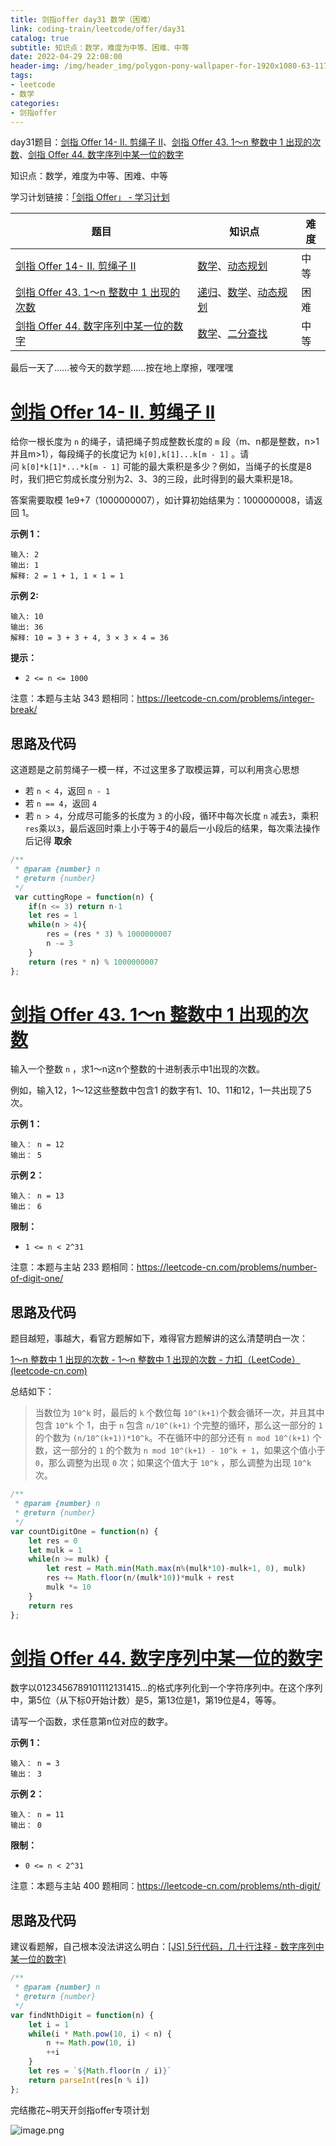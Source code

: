 ```yaml
---
title: 剑指offer day31 数学（困难）
link: coding-train/leetcode/offer/day31
catalog: true
subtitle: 知识点：数学，难度为中等、困难、中等
date: 2022-04-29 22:08:00
header-img: /img/header_img/polygon-pony-wallpaper-for-1920x1080-63-1175.jpg
tags:
- leetcode
- 数学
categories:
- 剑指offer
---
```


day31题目：[剑指 Offer 14- II. 剪绳子 II](https://leetcode-cn.com/problems/jian-sheng-zi-ii-lcof/)、[剑指 Offer 43. 1～n 整数中 1 出现的次数](https://leetcode-cn.com/problems/1nzheng-shu-zhong-1chu-xian-de-ci-shu-lcof/)、[剑指 Offer 44. 数字序列中某一位的数字](https://leetcode-cn.com/problems/shu-zi-xu-lie-zhong-mou-yi-wei-de-shu-zi-lcof/)

知识点：数学，难度为中等、困难、中等

学习计划链接：[「剑指 Offer」 - 学习计划](https://leetcode-cn.com/study-plan/lcof/?progress=7jn70jr)

| 题目 | 知识点 | 难度 |
| --- | ---- | ---- |
| [剑指 Offer 14- II. 剪绳子 II](https://leetcode-cn.com/problems/jian-sheng-zi-ii-lcof/) | [数学](https://leetcode-cn.com/tag/math)、[动态规划](https://leetcode-cn.com/tag/dynamic-programming) | 中等 |
| [剑指 Offer 43. 1～n 整数中 1 出现的次数](https://leetcode-cn.com/problems/1nzheng-shu-zhong-1chu-xian-de-ci-shu-lcof/) | [递归](https://leetcode-cn.com/tag/recursion)、[数学](https://leetcode-cn.com/tag/math)、[动态规划](https://leetcode-cn.com/tag/dynamic-programming) | 困难 |
| [剑指 Offer 44. 数字序列中某一位的数字](https://leetcode-cn.com/problems/shu-zi-xu-lie-zhong-mou-yi-wei-de-shu-zi-lcof/) | [数学](https://leetcode-cn.com/tag/math)、[二分查找](https://leetcode-cn.com/tag/binary-search) | 中等 |


最后一天了……被今天的数学题……按在地上摩擦，嘿嘿嘿

# [剑指 Offer 14- II. 剪绳子 II](https://leetcode-cn.com/problems/jian-sheng-zi-ii-lcof/)

给你一根长度为 `n` 的绳子，请把绳子剪成整数长度的 `m` 段（m、n都是整数，n>1并且m>1），每段绳子的长度记为 `k[0],k[1]...k[m - 1]` 。请问 `k[0]*k[1]*...*k[m - 1]` 可能的最大乘积是多少？例如，当绳子的长度是8时，我们把它剪成长度分别为2、3、3的三段，此时得到的最大乘积是18。

答案需要取模 1e9+7（1000000007），如计算初始结果为：1000000008，请返回 1。

**示例 1：**

```
输入: 2
输出: 1
解释: 2 = 1 + 1, 1 × 1 = 1
```

**示例 2:**

```
输入: 10
输出: 36
解释: 10 = 3 + 3 + 4, 3 × 3 × 4 = 36
```

**提示：**

-   `2 <= n <= 1000`

注意：本题与主站 343 题相同：<https://leetcode-cn.com/problems/integer-break/>

## 思路及代码

这道题是之前剪绳子一模一样，不过这里多了取模运算，可以利用贪心思想

- 若 `n < 4`，返回 `n - 1`
- 若 `n == 4`，返回 `4`
- 若 `n > 4`，分成尽可能多的长度为 `3` 的小段，循环中每次长度 `n` 减去`3`，乘积`res`乘以`3`，最后返回时乘上小于等于4的最后一小段后的结果，每次乘法操作后记得 **取余**


```javascript
/**
 * @param {number} n
 * @return {number}
 */
 var cuttingRope = function(n) {
    if(n <= 3) return n-1
    let res = 1
    while(n > 4){
        res = (res * 3) % 1000000007
        n -= 3
    }
    return (res * n) % 1000000007
};
```

# [剑指 Offer 43. 1～n 整数中 1 出现的次数](https://leetcode-cn.com/problems/1nzheng-shu-zhong-1chu-xian-de-ci-shu-lcof/)

输入一个整数 `n` ，求1～n这n个整数的十进制表示中1出现的次数。

例如，输入12，1～12这些整数中包含1 的数字有1、10、11和12，1一共出现了5次。

**示例 1：**

```
输入： n = 12
输出： 5
```

**示例 2：**

```
输入： n = 13
输出： 6
```

**限制：**

-   `1 <= n < 2^31`

注意：本题与主站 233 题相同：<https://leetcode-cn.com/problems/number-of-digit-one/>

## 思路及代码
题目越短，事越大，看官方题解如下，难得官方题解讲的这么清楚明白一次：

[1～n 整数中 1 出现的次数 - 1～n 整数中 1 出现的次数 - 力扣（LeetCode） (leetcode-cn.com)](https://leetcode-cn.com/problems/1nzheng-shu-zhong-1chu-xian-de-ci-shu-lcof/solution/1n-zheng-shu-zhong-1-chu-xian-de-ci-shu-umaj8/)

总结如下：

> 当数位为 `10^k` 时，最后的 `k` 个数位每 `10^(k+1)`个数会循环一次，并且其中包含 `10^k` 个 1，由于 `n` 包含 `n/10^(k+1)` 个完整的循环，那么这一部分的 `1` 的个数为 `(n/10^(k+1))*10^k`。不在循环中的部分还有 `n mod 10^(k+1)` 个数，这一部分的 `1` 的个数为 `n mod 10^(k+1) - 10^k + 1`，如果这个值小于 `0`，那么调整为出现 `0` 次；如果这个值大于 `10^k` ，那么调整为出现 `10^k` 次。

```javascript
/**
 * @param {number} n
 * @return {number}
 */
var countDigitOne = function(n) {
    let res = 0
    let mulk = 1
    while(n >= mulk) {
        let rest = Math.min(Math.max(n%(mulk*10)-mulk+1, 0), mulk)
        res += Math.floor(n/(mulk*10))*mulk + rest
        mulk *= 10
    }
    return res
};
```

# [剑指 Offer 44. 数字序列中某一位的数字](https://leetcode-cn.com/problems/shu-zi-xu-lie-zhong-mou-yi-wei-de-shu-zi-lcof/)

数字以0123456789101112131415…的格式序列化到一个字符序列中。在这个序列中，第5位（从下标0开始计数）是5，第13位是1，第19位是4，等等。

请写一个函数，求任意第n位对应的数字。

**示例 1：**

```
输入： n = 3
输出： 3
```

**示例 2：**

```
输入： n = 11
输出： 0
```

**限制：**

-   `0 <= n < 2^31`

注意：本题与主站 400 题相同：<https://leetcode-cn.com/problems/nth-digit/>

## 思路及代码

建议看题解，自己根本没法讲这么明白：[[JS] 5行代码，几十行注释 - 数字序列中某一位的数字)](https://leetcode-cn.com/problems/shu-zi-xu-lie-zhong-mou-yi-wei-de-shu-zi-lcof/solution/js-5xing-dai-ma-ji-shi-xing-zhu-shi-by-o-2skd/)

```javascript
/**
 * @param {number} n
 * @return {number}
 */
var findNthDigit = function(n) {
    let i = 1
    while(i * Math.pow(10, i) < n) {
        n += Math.pow(10, i)
        ++i
    }
    let res = `${Math.floor(n / i)}`
    return parseInt(res[n % i])
};
```

完结撒花~明天开剑指offer专项计划

![image.png](https://p3-juejin.byteimg.com/tos-cn-i-k3u1fbpfcp/0c32319d3217473485def70035c4b785~tplv-k3u1fbpfcp-watermark.image?)

